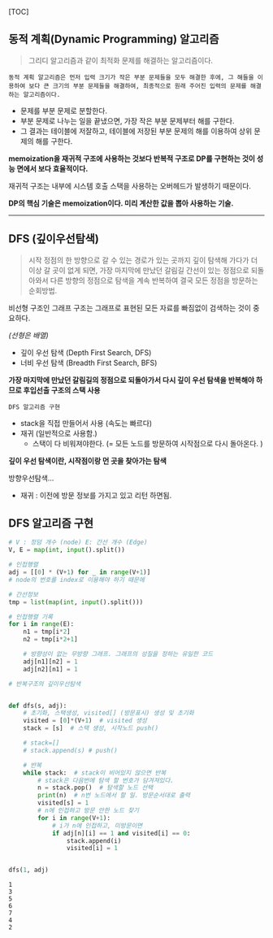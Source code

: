 [TOC]



## 동적 계획(Dynamic Programming) 알고리즘

> 그리디 알고리즘과 같이 최적화 문제를 해결하는 알고리즘이다.



```
동적 계획 알고리즘은 먼저 입력 크기가 작은 부분 문제들을 모두 해결한 후에, 그 해들을 이용하여 보다 큰 크기의 부분 문제들을 해결하여, 최종적으로 원래 주어진 입력의 문제를 해결하는 알고리즘이다.
```



- 문제를 부분 문제로 분할한다.
- 부분 문제로 나누는 일을 끝냈으면, 가장 작은 부분 문제부터 해를 구한다.
- 그 결과는 테이블에 저잘하고, 테이블에 저장된 부분 문제의 해를 이용하여 상위 문제의 해를 구한다.



**memoization을 재귀적 구조에 사용하는 것보다 반복적 구조로 DP를 구현하는 것이 성능 면에서 보다 효율적이다.**

재귀적 구조는 내부에 시스템 호출 스택을 사용하는 오버헤드가 발생하기 때문이다.



**DP의 핵심 기술은 memoization이다. 미리 계산한 값을 뽑아 사용하는 기술.**

<hr>



## DFS (깊이우선탐색)

> 시작 정점의 한 방향으로 갈 수 있는 경로가 있는 곳까지 깊이 탐색해 가다가 더 이상 갈 곳이 없게 되면, 가장 마지막에 만났던 갈림길 간선이 있는 정점으로 되돌아와서 다른 방향의 정점으로 탐색을 계속 반복하여 결국 모든 정점을 방문하는 순회방법.



비선형 구조인 그래프 구조는 그래프로 표현된 모든 자료를 빠짐없이 검색하는 것이 중요하다.

*(선형은 배열)*



- 깊이 우선 탐색 (Depth First Search, DFS)
- 너비 우선 탐색 (Breadth First Search, BFS)

**가장 마지막에 만났던 갈림길의 정점으로 되돌아가서 다시 깊이 우선 탐색을 반복해야 하므로 후입선출 구조의 스택 사용**



`DFS 알고리즘 구현`

- stack을 직접 만들어서 사용 (속도는 빠르다)
- 재귀 (일반적으로 사용함.) 
  - 스택이 다 비워져야한다. (= 모든 노드를 방문하여 시작점으로 다시 돌아온다. )

**깊이 우선 탐색이란, 시작점이랑 먼 곳을 찾아가는 탐색**

방향우선탐색...

- 재귀 : 이전에 방문 정보를 가지고 있고 리턴 하면됨. 



## DFS 알고리즘 구현

```python
# V : 정덤 개수 (node) E: 간선 개수 (Edge)
V, E = map(int, input().split())

# 인접행렬
adj = [[0] * (V+1) for _ in range(V+1)]
# node의 번호를 index로 이용해야 하기 때문에

# 간선정보
tmp = list(map(int, input().split()))

# 인접행렬 기록
for i in range(E):
    n1 = tmp[i*2]
    n2 = tmp[i*2+1]

    # 방향성이 없는 무방향 그래프. 그래프의 성질을 정하는 유일한 코드
    adj[n1][n2] = 1
    adj[n2][n1] = 1

# 반복구조의 깊이우선탐색


def dfs(s, adj):
    # 초기화, 스택생성, visited[] (방문표시) 생성 및 초기화
    visited = [0]*(V+1)  # visited 생성
    stack = [s]  # 스택 생성, 시작노드 push()

    # stack=[]
    # stack.append(s) # push()

    # 반복
    while stack:  # stack이 비어있지 않으면 반복
        # stack은 다음번에 탐색 할 번호가 담겨져있다.
        n = stack.pop()  # 탐색할 노드 선택
        print(n)  # n번 노드에서 할 일. 방문순서대로 출력
        visited[s] = 1
        # n에 인접하고 방문 안한 노드 찾기
        for i in range(V+1):
            # i가 n에 인접하고, 미방문이면
            if adj[n][i] == 1 and visited[i] == 0:
                stack.append(i)
                visited[i] = 1


dfs(1, adj)
```

```
1
3
5
6
7
4
2
```

